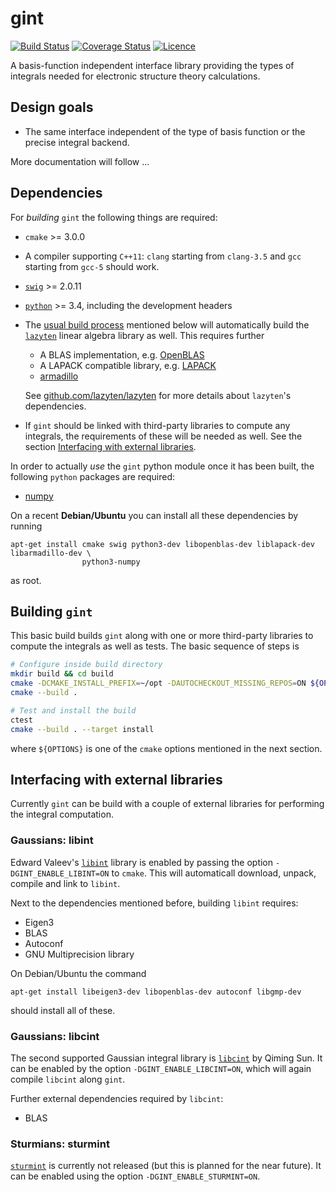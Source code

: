 # gint
[![Build Status](https://travis-ci.org/molsturm/gint.svg?branch=master)](https://travis-ci.org/molsturm/gint)
[![Coverage Status](https://coveralls.io/repos/github/molsturm/gint/badge.svg?branch=master)](https://coveralls.io/github/molsturm/gint)
[![Licence](https://img.shields.io/github/license/molsturm/gint.svg)](LICENCE)

A basis-function independent interface library providing the types of
integrals needed for electronic structure theory calculations.

## Design goals
- The same interface independent of the type of basis function or the precise
  integral backend.

More documentation will follow ...

## Dependencies
For *building* `gint` the following things are required:
- ``cmake`` >= 3.0.0
- A compiler supporting ``C++11``: ``clang`` starting from `clang-3.5` and `gcc` starting
  from `gcc-5` should work.
- [``swig``](http://swig.org/) >= 2.0.11
- [``python``](https://www.python.org/) >= 3.4, including the development headers
- The [usual build process](#building-gint) mentioned below
  will automatically build the [``lazyten``](https://lazyten.org) linear algebra library
  as well. This requires further
    - A BLAS implementation, e.g. [OpenBLAS](https://github.com/xianyi/OpenBLAS/)
    - A LAPACK compatible library, e.g. [LAPACK](http://netlib.org/lapack)
    - [armadillo](http://arma.sourceforge.net/)

  See [github.com/lazyten/lazyten](https://github.com/lazyten/lazyten/blob/master/README.md)
  for more details about ``lazyten``'s dependencies.
- If `gint` should be linked with third-party libraries to compute any integrals,
  the requirements of these will be needed as well.
  See the section [Interfacing with external libraries](#interfacing-with-external-libraries).

In order to actually *use* the `gint` python module once it has been built,
the following `python` packages are required:
- [numpy](https://pypi.python.org/pypi/numpy)


On a recent **Debian/Ubuntu** you can install all these dependencies by running
```
apt-get install cmake swig python3-dev libopenblas-dev liblapack-dev libarmadillo-dev \
                python3-numpy
```
as root.

## Building ``gint``
This basic build builds `gint` along with one or more
third-party libraries to compute the integrals as well as tests.
The basic sequence of steps is
```sh
# Configure inside build directory
mkdir build && cd build
cmake -DCMAKE_INSTALL_PREFIX=~/opt -DAUTOCHECKOUT_MISSING_REPOS=ON ${OPTIONS} ..
cmake --build .

# Test and install the build
ctest
cmake --build . --target install
```
where `${OPTIONS}` is one of the `cmake` options mentioned in the next section.

## Interfacing with external libraries
Currently `gint` can be build with a couple of external libraries for performing
the integral computation.

### Gaussians: libint
Edward Valeev's [``libint``](https://github.com/evaleev/libint) library
is enabled by passing the option `-DGINT_ENABLE_LIBINT=ON` to `cmake`.
This will automaticall download, unpack, compile and link to `libint`.

Next to the dependencies mentioned before, building `libint` requires:
- Eigen3
- BLAS
- Autoconf
- GNU Multiprecision library

On Debian/Ubuntu the command
```
apt-get install libeigen3-dev libopenblas-dev autoconf libgmp-dev
```
should install all of these.

### Gaussians: libcint
The second supported Gaussian integral library is [``libcint``](https://github.com/sunqm/libcint)
by Qiming Sun. It can be enabled by the option `-DGINT_ENABLE_LIBCINT=ON`,
which will again compile `libcint` along `gint`.

Further external dependencies required by `libcint`:
- BLAS

### Sturmians: sturmint
[`sturmint`](https://molsturm.org/sturmint)
is currently not released (but this is planned for the near future).
It can be enabled using the option `-DGINT_ENABLE_STURMINT=ON`.
